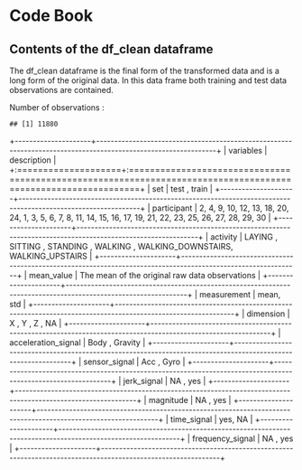 # Code Book

## Contents of the df_clean dataframe

The df_clean dataframe is the final form of the transformed data and is a long form of the original data. In this data frame both training and test data observations are contained.

Number of observations :

    ## [1] 11880

+---------------------+---------------------------------------------------------------------------------------------------------------+
| variables           | description                                                                                                   |
+:====================+:==============================================================================================================+
| set                 | test , train                                                                                                  |
+---------------------+---------------------------------------------------------------------------------------------------------------+
| participant         | 2, 4, 9, 10, 12, 13, 18, 20, 24, 1, 3, 5, 6, 7, 8, 11, 14, 15, 16, 17, 19, 21, 22, 23, 25, 26, 27, 28, 29, 30 |
+---------------------+---------------------------------------------------------------------------------------------------------------+
| activity            | LAYING , SITTING , STANDING , WALKING , WALKING_DOWNSTAIRS, WALKING_UPSTAIRS                                  |
+---------------------+---------------------------------------------------------------------------------------------------------------+
| mean_value          | The mean of the original raw data observations                                                                |
+---------------------+---------------------------------------------------------------------------------------------------------------+
| measurement         | mean, std                                                                                                     |
+---------------------+---------------------------------------------------------------------------------------------------------------+
| dimension           | X , Y , Z , NA                                                                                                |
+---------------------+---------------------------------------------------------------------------------------------------------------+
| acceleration_signal | Body , Gravity                                                                                                |
+---------------------+---------------------------------------------------------------------------------------------------------------+
| sensor_signal       | Acc , Gyro                                                                                                    |
+---------------------+---------------------------------------------------------------------------------------------------------------+
| jerk_signal         | NA , yes                                                                                                      |
+---------------------+---------------------------------------------------------------------------------------------------------------+
| magnitude           | NA , yes                                                                                                      |
+---------------------+---------------------------------------------------------------------------------------------------------------+
| time_signal         | yes, NA                                                                                                       |
+---------------------+---------------------------------------------------------------------------------------------------------------+
| frequency_signal    | NA , yes                                                                                                      |
+---------------------+---------------------------------------------------------------------------------------------------------------+
